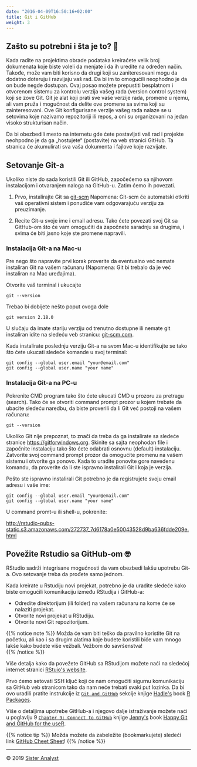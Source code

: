 ```yaml
---
date: "2016-04-09T16:50:16+02:00"
title: Git i GitHub
weight: 3
---
```


## Zašto su potrebni i šta je to? 🤔

Kada radite na projektima obrade podataka kreiraćete velik broj dokumenata koje biste voleli da menjate i da ih uredite na određen način. Takođe, može vam biti korisno da drugi koji su zaniteresovani mogu da dodatno doteruju i razvijaju vaš rad.  Da bi im to omogućili neophodno je da on bude negde dostupan. Ovaj posao možete prepustiti besplatnom i otvorenom sistemu za kontrolu verzija vašeg rada (version control system) koji se zove Git. Git je alat koji prati sve vaše verzije rada, promene u njemu, ali vam pruža i mogućnost da delite ove promene sa svima koji su zainteresovani. Ove Git konfigurisane verzije vašeg rada nalaze se u setovima koje nazivamo repozitoriji ili repos, a oni su organizovani na jedan visoko strukturisan način. 

Da bi obezbedili mesto na internetu gde ćete postavljati vaš rad i projekte neohpodno je da ga „hostujete“ (postavite) na veb stranici GitHub. Ta stranica će akumulirati sva vaša dokumenta i fajlove koje razvijate.

## Setovanje Git-a

Ukoliko niste do sada koristili Git ili GitHub, započećemo sa njihovom instalacijom i otvaranjem naloga na GitHub-u. Zatim ćemo ih povezati.

1) Prvo, instalirajte Git sa [git-scm](https://git-scm.com/downloads)
Napomena: Git-scm će automatski otkriti vaš operativni sistem i ponudiće vam odgovarajuću verziju za preuzimanje.

2) Recite Git-u svoje ime i email adresu. Tako ćete povezati svoj Git sa GitHub-om što će vam omogućiti da započnete saradnju sa drugima, i svima će biti jasno koje ste promene napravili. 

### Instalacija Git-a na Mac-u

Pre nego što napravite prvi korak proverite da eventualno već nemate instaliran Git na vašem računaru (Napomena: Git bi trebalo da je već instaliran na Mac uređajima).

Otvorite vaš terminal i ukucajte

```
git --version
```
Trebao bi dobijete nešto poput ovoga dole

```
git version 2.18.0
```

U slučaju da imate stariju verziju od trenutno dostupne ili nemate git instaliran idite na sledeću veb stranicu: [git-scm.com](https://git-scm.com).

Kada instalirate poslednju verziju Git-a na svom Mac-u identifikujte se tako što ćete ukucati sledeće komande u svoj terminal:

```
git config --global user.email "your@email.com"
git config --global user.name "your name"
```


### Instalacija Git-a na PC-u

Pokrenite CMD program tako što ćete ukucati CMD u prozoru za pretragu (search). Tako će se otvoriti command prompt prozor u kojem trebate da ubacite sledeću naredbu, da biste proverili da li Git već postoji na vašem računaru:

```
git --version
```

Ukoliko Git nije prepoznat, to znači da treba da ga instalirate sa sledeće stranice <https://gitforwindows.org>. Skinite sa sajta neophodan file i započnite instalaciju tako što ćete odabrati osnovnu (default) instalaciju. Zatvorite svoj command prompt prozor da omogućite promenu na vašem sistemu i otvorite ga ponovo. Kada to uradite ponovite gore navedenu komandu, da proverite da li ste ispravno instalirali Git i koja je verzija.

Pošto ste ispravno instalirali Git potrebno je da registrujete svoju email adresu i vaše ime:

```
git config --global user.email "your@email.com"
git config --global user.name "your name"
```


U command promt-u ili shell-u, pokrenite:


<http://rstudio-pubs-static.s3.amazonaws.com/272737_7d6178a0e50043528d9ba636fdde209e.html>

## Povežite Rstudio sa GitHub-om 🤓

RStudio sadrži integrisane mogućnosti da vam obezbedi lakšu upotrebu Git-a. Ovo setovanje treba da prođete samo jednom.

Kada kreirate u Rstudiju novi projekat, potrebno je da uradite sledeće kako biste omogućili komunikaciju između RStudija i GitHub-a:

- Odredite direktorijum (ili folder) na vašem računaru na kome će se nalaziti projekat.
- Otvorite novi projekat u RStudiju.
- Otvorite novi Git repozitorijum.

{{% notice note %}}
Možda će vam biti teško da pravilno koristite Git na početku, ali kao i sa drugim alatima koje budete koristili biće vam mnogo lakše kako budete više vežbali. Vežbom do savršenstva!  
{{% /notice %}}

Više detalja kako da povežete GitHub sa RStudijom možete naći na sledećoj internet stranici [RStuio's website](https://support.rstudio.com/hc/en-us/articles/200532077-Version-Control-with-Git-and-SVN). 

Prvo ćemo setovati SSH ključ koji će nam omogućiti sigurnu komunikaciju sa GitHub veb stranicom tako da nam neće trebati svaki put lozinka. Da bi ovo uradili pratite instrukcije iz [`Git and GitHub`](http://r-pkgs.had.co.nz/git.html) sekcije knjige [Hadle's](http://hadley.nz) book [R Packages](http://r-pkgs.had.co.nz).

Više o detaljima upotrebe GitHub-a i njegovo dalje istraživanje možete naći u poglavlju 9 [`Chapter 9: Connect to GitHub`](https://happygitwithr.com/push-pull-github.html) knjige [Jenny's](https://jennybryan.org) book [Happy Git and GitHub for the useR](https://happygitwithr.com/index.html).

{{% notice tip %}}
Možda možete da zabeležite (bookmarkujete) sledeći link [GitHub Cheet Sheet](https://education.github.com/git-cheat-sheet-education.pdf)!
{{% /notice %}}

-----------------------------
© 2019 [Sister Analyst](https://sisteranalyst.org)
